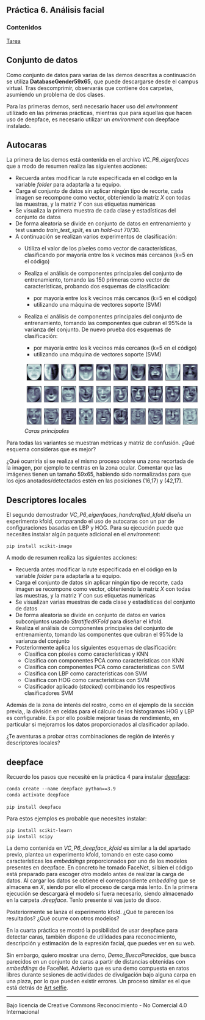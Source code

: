 ## Práctica 6. Análisis facial

### Contenidos

[Tarea](#71-tarea)


## Conjunto de datos

Como conjunto de datos para varias de las demos descritas a continuación se utiliza **DatabaseGender59x65**,  que puede descargarse desde el campus virtual. Tras descomprimir, observarás que contiene dos
carpetas, asumiendo un problema de dos clases.

Para las primeras demos, será necesario hacer uso del *environment* utilizado en las primeras prácticas, mientras que para aquellas que hacen uso de deepface, es necesario utilizar un *environment* con deepface instalado.


## Autocaras

La primera de las demos está contenida en el archivo *VC_P6_eigenfaces* que a modo de resumen realiza las siguientes acciones:

- Recuerda antes modificar la rute especificada en el código en la variable *folder* para adaptarla a tu equipo.
- Carga el conjunto de datos sin aplicar ningún tipo de recorte, cada imagen se recompone como vector, obteniendo la matriz *X* con todas las muestras, y la matriz *Y* con sus etiquetas numéricas
- Se visualiza la primera muestra de cada clase y estadísticas del conjunto de datos
- De forma aleatoria se divide en conjunto de datos en entrenamiento y test usando *train_test_split*, es un *hold-out* 70/30.
- A continuación se realizan varios experimentos de clasificación:
  - Utiliza el valor de los píxeles como vector de características, clasificando por mayoría entre los k vecinos más cercanos (k=5 en el código)
  - Realiza el análisis de componentes principales del conjunto de entrenamiento, tomando las 150 primeras como vector de características, probando dos esquemas de clasificación:
    - por mayoría entre los k vecinos más cercanos (k=5 en el código)
    - utilizando una máquina de vectores soporte (SVM)
  - Realiza el análisis de componentes principales del conjunto de entrenamiento, tomando las componentes que cubran el 95%de la varianza del conjunto. De nuevo prueba dos esquemas de clasificación:
    - por mayoría entre los k vecinos más cercanos (k=5 en el código)
    - utilizando una máquina de vectores soporte (SVM)


    ![PCA](images/pca.png)  
    *Caras principales*

Para todas las variantes se muestran métricas y matriz de confusión. ¿Qué esquema consideras que es mejor?

¿Qué ocurriría si se realiza el mismo proceso sobre una zona recortada de la imagen, por ejemplo te centras en la zona ocular. Comentar que las imágenes tienen un tamaño 59x65, habiendo sido normalizadas para que los ojos anotados/detectados estén en las posiciones (16,17) y (42,17).


## Descriptores locales

El segundo demostrador *VC_P6_eigenfaces_handcrafted_kfold* diseña un experimento kfold, comparando el uso de autocaras con un par de configuraciones basadas en LBP y HOG. Para su ejecución puede que necesites instalar algún paquete adicional en el *environment*:

```
pip install scikit-image
```

A modo de resumen realiza las siguientes acciones:

- Recuerda antes modificar la rute especificada en el código en la variable *folder* para adaptarla a tu equipo.
- Carga el conjunto de datos sin aplicar ningún tipo de recorte, cada imagen se recompone como vector, obteniendo la matriz *X* con todas las muestras, y la matriz *Y* con sus etiquetas numéricas
- Se visualizan varias muestras de cada clase y estadísticas del conjunto de datos
- De forma aleatoria se divide en conjunto de datos en varios subconjuntos usando *StratifiedKFold* para diseñar el kfold.
- Realiza el análisis de componentes principales del conjunto de entrenamiento, tomando las componentes que cubran el 95%de la varianza del conjunto
- Posteriormente aplica los siguientes esquemas de clasificación:
  - Clasifica con píxeles como características y KNN
  - Clasifica con componentes PCA como características con KNN
  - Clasifica con componentes PCA como características con SVM
  - Clasifica con LBP como características con SVM
  - Clasifica con HOG como características con SVM
  - Clasificador aplicado (*stacked*) combinando los respectivos clasificadores SVM

Además de la zona de interés del rostro, como en el ejemplo de la sección previa,, la división en celdas para el cálculo de los histogramas HOG y LBP es configurable. Es por ello posible mejorar tasas de rendimiento, en particular si mejoramos los datos proporcionados al clasificador apilado.

¿Te aventuras a probar otras combinaciones de región de interés y descriptores locales?


## deepface

Recuerdo los pasos que necesité en la práctica 4 para instalar [deepface](https://github.com/serengil/deepface):

```
conda create --name deepface python==3.9
conda activate deepface

pip install deepface
```

Para estos ejemplos es probable que necesites instalar:

```
pip install scikit-learn
pip install scipy
```

La demo contenida en *VC_P6_deepface_kfold* es similar a la del apartado previo, plantea un experimento kfold, tomando en este caso como características los *embeddings* proporcionados por uno de los modelos presentes en deepface. En concreto he tomado FaceNet, si bien el código está preparado para escoger otro modelo antes de realizar la carga de datos. Al cargar los datos se obtiene el correspondiente *embedding* que se almacena en *X*, siendo por ello el proceso de carga más lento. En la primera ejecución se descargará el modelo si fuera necesario, siendo almacenado en la carpeta *.deepface*. Tenlo presente si vas justo de disco.

Posteriormente se lanza el experimento kfold. ¿Qué te parecen los resultados?
¿Qué ocurre con otros modelos?



En la cuarta práctica se mostró la posibilidad de usar deepface para detectar caras, también dispone de utilidades para reconocimiento, descripción y estimación de la expresión facial, que puedes ver en su web.

Sin embargo, quiero mostrar una demo, *Demo_BuscaParecidos*,  que busca parecidos en un conjunto de caras a partir de distancias obtenidas con *embeddings* de FaceNet. Advierto que es una demo compuesta en ratos libres durante sesiones de actividades de divulgación bajo alguna carpa en una plaza, por lo que pueden existir errores.
Un proceso similar es el que está detrás de [Art selfie](https://artsandculture.google.com/camera/selfie).





***
Bajo licencia de Creative Commons Reconocimiento - No Comercial 4.0 Internacional
